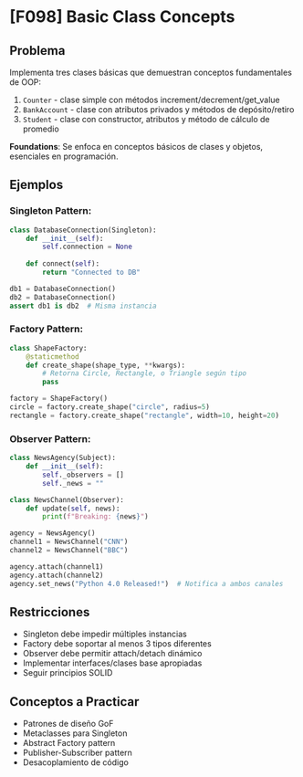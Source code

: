 # [F098] Basic Class Concepts

## Problema

Implementa tres clases básicas que demuestran conceptos fundamentales de OOP:

1. `Counter` - clase simple con métodos increment/decrement/get_value
2. `BankAccount` - clase con atributos privados y métodos de depósito/retiro
3. `Student` - clase con constructor, atributos y método de cálculo de promedio

**Foundations**: Se enfoca en conceptos básicos de clases y objetos, esenciales en programación.

## Ejemplos

### Singleton Pattern:
```python
class DatabaseConnection(Singleton):
    def __init__(self):
        self.connection = None
    
    def connect(self):
        return "Connected to DB"

db1 = DatabaseConnection()
db2 = DatabaseConnection()
assert db1 is db2  # Misma instancia
```

### Factory Pattern:
```python
class ShapeFactory:
    @staticmethod
    def create_shape(shape_type, **kwargs):
        # Retorna Circle, Rectangle, o Triangle según tipo
        pass

factory = ShapeFactory()
circle = factory.create_shape("circle", radius=5)
rectangle = factory.create_shape("rectangle", width=10, height=20)
```

### Observer Pattern:
```python
class NewsAgency(Subject):
    def __init__(self):
        self._observers = []
        self._news = ""

class NewsChannel(Observer):
    def update(self, news):
        print(f"Breaking: {news}")

agency = NewsAgency()
channel1 = NewsChannel("CNN")
channel2 = NewsChannel("BBC")

agency.attach(channel1)
agency.attach(channel2)
agency.set_news("Python 4.0 Released!")  # Notifica a ambos canales
```

## Restricciones
- Singleton debe impedir múltiples instancias
- Factory debe soportar al menos 3 tipos diferentes
- Observer debe permitir attach/detach dinámico
- Implementar interfaces/clases base apropiadas
- Seguir principios SOLID

## Conceptos a Practicar
- Patrones de diseño GoF
- Metaclasses para Singleton
- Abstract Factory pattern
- Publisher-Subscriber pattern
- Desacoplamiento de código
